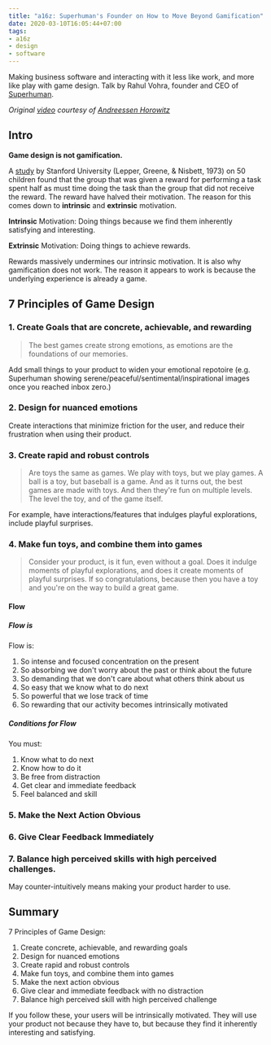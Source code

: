 ```yaml
---
title: "a16z: Superhuman's Founder on How to Move Beyond Gamification"
date: 2020-03-10T16:05:44+07:00
tags:
- a16z
- design
- software
---
```


Making business software and interacting with it less like work, and more like play with game design. Talk by Rahul Vohra, founder and CEO of [Superhuman](https://superhuman.com).

<!--more-->

*Original [video](https://www.youtube.com/watch?v=zaxAdRlyZQ8) courtesy of [Andreessen Horowitz](https://a16z.com/)*

## Intro

**Game design is not gamification.**

A [study](https://www.researchgate.net/publication/281453299_Undermining_Children's_Intrinsic_Interest_with_Extrinsic_Reward_A_Test_of_the_Overjustification_Hypothesis) by Stanford University (Lepper, Greene, & Nisbett, 1973) on 50 children found that the group that was given a reward for performing a task spent half as must time doing the task than the group that did not receive the reward. The reward have halved their motivation. The reason for this comes down to **intrinsic** and **extrinsic** motivation.

**Intrinsic** Motivation: Doing things because we find them inherently satisfying and interesting.

**Extrinsic** Motivation: Doing things to achieve rewards.

Rewards massively undermines our intrinsic motivation. It is also why gamification does not work. The reason it appears to work is because the underlying experience is already a game.


## 7 Principles of Game Design

### 1. Create Goals that are concrete, achievable, and rewarding

> The best games create strong emotions, as emotions are the foundations of our memories.

Add small things to your product to widen your emotional repotoire (e.g. Superhuman showing serene/peaceful/sentimental/inspirational images once you reached inbox zero.)

### 2. Design for nuanced emotions

Create interactions that minimize friction for the user, and reduce their frustration when using their product.

### 3. Create rapid and robust controls

> Are toys the same as games. We play with toys, but we play games. A ball is a toy, but baseball is a game. And as it turns out, the best games are made with toys. And then they're fun on multiple levels. The level the toy, and of the game itself.

For example, have interactions/features that indulges playful explorations, include playful surprises.

### 4. Make fun toys, and combine them into games

> Consider your product, is it fun, even without a goal. Does it indulge moments of playful explorations, and does it create moments of playful surprises. If so congratulations, because then you have a toy and you're on the way to build a great game.

#### Flow

##### Flow is

Flow is:

1. So intense and focused concentration on the present
2. So absorbing we don't worry about the past or think about the future
3. So demanding that we don't care about what others think about us
4. So easy that we know what to do next
5. So powerful that we lose track of time
6. So rewarding that our activity becomes intrinsically motivated 

##### Conditions for Flow

You must:

1. Know what to do next
2. Know how to do it
3. Be free from distraction
4. Get clear and immediate feedback
5. Feel balanced and skill

### 5. Make the Next Action Obvious

### 6. Give Clear Feedback Immediately

### 7. Balance high perceived skills with high perceived challenges.

May counter-intuitively means making your product harder to use.

## Summary

7 Principles of Game Design:

1. Create concrete, achievable, and rewarding goals
2. Design for nuanced emotions
3. Create rapid and robust controls
4. Make fun toys, and combine them into games
5. Make the next action obvious
6. Give clear and immediate feedback with no distraction
7. Balance high perceived skill with high perceived challenge

If you follow these, your users will be intrinsically motivated. They will use your product not because they have to, but because they find it inherently interesting and satisfying.
